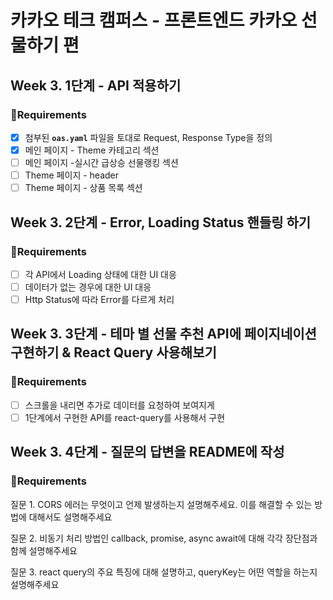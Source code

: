 # 카카오 테크 캠퍼스 - 프론트엔드 카카오 선물하기 편

## Week 3. 1단계 - API 적용하기

### 📝Requirements

- [x] 첨부된 **`oas.yaml`** 파일을 토대로 Request, Response Type을 정의
- [x] 메인 페이지 - Theme 카테고리 섹션
- [ ] 메인 페이지 -실시간 급상승 선물랭킹 섹션
- [ ] Theme 페이지 - header
- [ ] Theme 페이지 - 상품 목록 섹션

## Week 3. 2단계 - Error, Loading Status 핸들링 하기

### 📝Requirements

- [ ] 각 API에서 Loading 상태에 대한 UI 대응
- [ ] 데이터가 없는 경우에 대한 UI 대응
- [ ] Http Status에 따라 Error를 다르게 처리

## Week 3. 3단계 - 테마 별 선물 추천 API에 페이지네이션 구현하기 & React Query 사용해보기

### 📝Requirements

- [ ] 스크롤을 내리면 추가로 데이터를 요청하여 보여지게
- [ ] 1단계에서 구현한 API를 react-query를 사용해서 구현

## Week 3. 4단계 - 질문의 답변을 README에 작성

### 📝Requirements

질문 1. CORS 에러는 무엇이고 언제 발생하는지 설명해주세요. 이를 해결할 수 있는 방법에 대해서도 설명해주세요

질문 2. 비동기 처리 방법인 callback, promise, async await에 대해 각각 장단점과 함께 설명해주세요

질문 3. react query의 주요 특징에 대해 설명하고, queryKey는 어떤 역할을 하는지 설명해주세요
